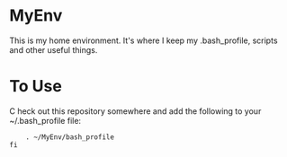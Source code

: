 # MyEnv
This is my home environment.  It's where I keep my .bash_profile, scripts and other useful things.

# To Use
C
heck out this repository somewhere and add the following to your ~/.bash_profile file:

```if [ -f ~/MyEnv/bash_profile ]; then
    . ~/MyEnv/bash_profile
fi
```

